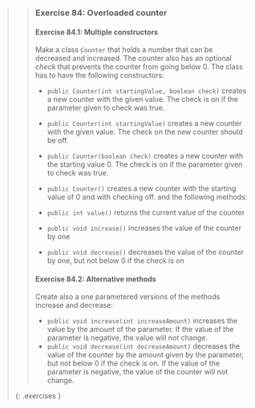 >> ### Exercise 84: Overloaded counter
>> 
>> #### Exercise 84.1: Multiple constructors
>>
>> Make a class `Counter` that holds a number that can be decreased and increased. The counter also has an optional *check* that prevents the counter from going below 0. The class has to have the following constructors:
>> 
>> * `public Counter(int startingValue, boolean check)` creates a new counter with the given value. The check is on if the parameter given to check was true.
>> * `public Counter(int startingValue)` creates a new counter with the given value. The check on the new counter should be off.
>> * `public Counter(boolean check)` creates a new counter with the starting value 0. The check is on if the parameter given to check was true.
>> * `public Counter()` creates a new counter with the starting value of 0 and with checking off.
>> and the following methods:
>> 
>> * `public int value()` returns the current value of the counter
>> * `public void increase()` increases the value of the counter by one
>> * `public void decrease()` decreases the value of the counter by one, but not below 0 if the check is on
>>
>> #### Exercise 84.2: Alternative methods
>> Create also a one parametered versions of the methods increase and decrease:
>> 
>> * `public void increase(int increaseAmount)` increases the value by the amount of the parameter. If the value of the parameter is negative, the value will not change.
>> * `public void decrease(int decreaseAmount)` decreases the value of the counter by the amount given by the parameter, but not below 0 if the check is on. If the value of the parameter is negative, the value of the counter will not change.
>>
> {: .exercises }